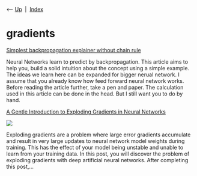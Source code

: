 <div class="nav">

⟵ [Up](index.html)  \|  [Index](index.html)

</div>

# gradients

<div class="cards">

<div class="card">

<div class="card-title">

[Simplest backpropagation explainer without chain
rule](https://poonai.xyz/posts/simplest-backpropagation-explainer-without-chain-rule/)

</div>

Neural Networks learn to predict by backpropagation. This article aims
to help you, build a solid intuition about the concept using a simple
example. The ideas we learn here can be expanded for bigger nerual
network. I assume that you already know how feed forward neural network
works. Before reading the article further, take a pen and paper. The
calculation used in this article can be done in the head. But I still
want you to do by hand.

</div>

<div class="card">

<div class="card-title">

[A Gentle Introduction to Exploding Gradients in Neural
Networks](https://machinelearningmastery.com/exploding-gradients-in-neural-networks)

</div>

<div class="card-image">

[![](https://machinelearningmastery.com/wp-content/uploads/2017/12/A-Gentle-Introduction-to-Exploding-Gradients-in-Recurrent-Neural-Networks.jpg)](https://machinelearningmastery.com/exploding-gradients-in-neural-networks)

</div>

Exploding gradients are a problem where large error gradients accumulate
and result in very large updates to neural network model weights during
training. This has the effect of your model being unstable and unable to
learn from your training data. In this post, you will discover the
problem of exploding gradients with deep artificial neural networks.
After completing this post,…

</div>

</div>
